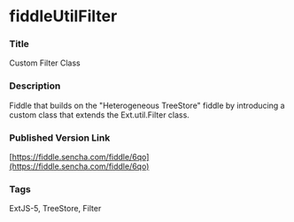fiddleUtilFilter
======

### Title
Custom Filter Class

### Description
Fiddle that builds on the "Heterogeneous TreeStore" fiddle by introducing a custom class that extends the 
Ext.util.Filter class.

### Published Version Link
[https://fiddle.sencha.com/fiddle/6qo](https://fiddle.sencha.com/fiddle/6qo)

### Tags
ExtJS-5, TreeStore, Filter

 
